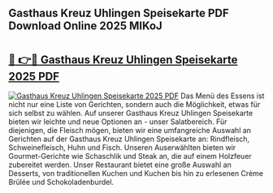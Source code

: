 ## Gasthaus Kreuz Uhlingen Speisekarte PDF Download Online 2025 MIKoJ

# <h2><a href="http://gc6edxf.nevu.top/?p=Gasthaus+Kreuz+Uhlingen+Speisekarte">🔗 👉🔴 Gasthaus Kreuz Uhlingen Speisekarte 2025 PDF</a></h2>

[![Gasthaus Kreuz Uhlingen Speisekarte 2025 PDF](https://i.imgur.com/dBaPXMq.png)](http://gc6edxf.nevu.top/?p=Gasthaus+Kreuz+Uhlingen+Speisekarte)
Das Menü des Essens ist nicht nur eine Liste von Gerichten, sondern auch die Möglichkeit, etwas für sich selbst zu wählen. Auf unserer Gasthaus Kreuz Uhlingen Speisekarte bieten wir leichte und neue Optionen an - unser Salatbereich. Für diejenigen, die Fleisch mögen, bieten wir eine umfangreiche Auswahl an Gerichten auf der Gasthaus Kreuz Uhlingen Speisekarte an: Rindfleisch, Schweinefleisch, Huhn und Fisch. Unseren Auserwählten bieten wir Gourmet-Gerichte wie Schaschlik und Steak an, die auf einem Holzfeuer zubereitet werden. Unser Restaurant bietet eine große Auswahl an Desserts, von traditionellen Kuchen und Kuchen bis hin zu erlesenen Crème Brûlée und Schokoladenburdel.
